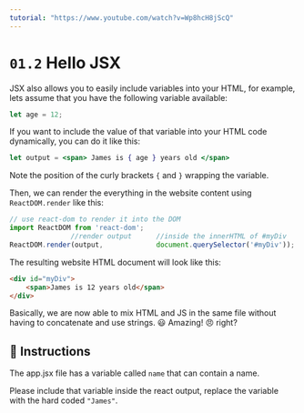 ```yaml
---
tutorial: "https://www.youtube.com/watch?v=Wp8hcH8jScQ"
---
```


# `01.2` Hello JSX

JSX also allows you to easily include variables into your HTML, for example, lets assume that you have the following variable available:

```js
let age = 12;
```

If you want to include the value of that variable into your HTML code dynamically, you can do it like this:
```jsx
let output = <span> James is { age } years old </span>
```
Note the position of the curly brackets `{` and `}` wrapping the variable.

Then, we can render the everything in the website content using `ReactDOM.render` like this:

```jsx
// use react-dom to render it into the DOM
import ReactDOM from 'react-dom';
               //render output      //inside the innerHTML of #myDiv
ReactDOM.render(output,             document.querySelector('#myDiv'));
```

The resulting website HTML document will look like this:
```html
<div id="myDiv">
    <span>James is 12 years old</span>
</div>
```

Basically, we are now able to mix HTML and JS in the same file without having to concatenate and use strings. :smiley: Amazing! :angry: right?

## :speech_balloon: Instructions

The app.jsx file has a variable called `name` that can contain a name.

Please include that variable inside the react output, replace the variable with the hard coded `"James"`.